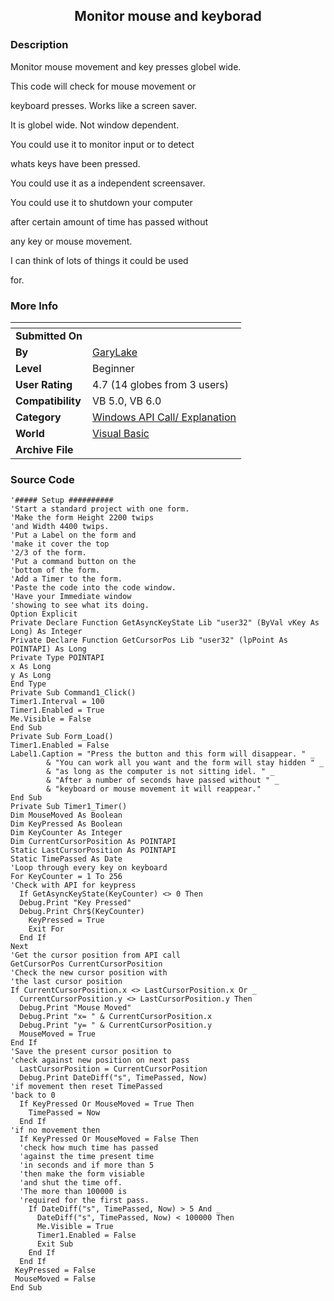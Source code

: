 ﻿<div align="center">

## Monitor mouse and keyborad


</div>

### Description

Monitor mouse movement and key presses globel wide.

This code will check for mouse movement or

keyboard presses. Works like a screen saver.

It is globel wide. Not window dependent.

You could use it to monitor input or to detect

whats keys have been pressed.

You could use it as a independent screensaver.

You could use it to shutdown your computer

after certain amount of time has passed without

any key or mouse movement.

I can think of lots of things it could be used

for.
 
### More Info
 


<span>             |<span>
---                |---
**Submitted On**   |
**By**             |[GaryLake](https://github.com/Planet-Source-Code/PSCIndex/blob/master/ByAuthor/garylake.md)
**Level**          |Beginner
**User Rating**    |4.7 (14 globes from 3 users)
**Compatibility**  |VB 5\.0, VB 6\.0
**Category**       |[Windows API Call/ Explanation](https://github.com/Planet-Source-Code/PSCIndex/blob/master/ByCategory/windows-api-call-explanation__1-39.md)
**World**          |[Visual Basic](https://github.com/Planet-Source-Code/PSCIndex/blob/master/ByWorld/visual-basic.md)
**Archive File**   |[](https://github.com/Planet-Source-Code/garylake-monitor-mouse-and-keyborad__1-7691/archive/master.zip)





### Source Code

```
'##### Setup ##########
'Start a standard project with one form.
'Make the form Height 2200 twips
'and Width 4400 twips.
'Put a Label on the form and
'make it cover the top
'2/3 of the form.
'Put a command button on the
'bottom of the form.
'Add a Timer to the form.
'Paste the code into the code window.
'Have your Immediate window
'showing to see what its doing.
Option Explicit
Private Declare Function GetAsyncKeyState Lib "user32" (ByVal vKey As Long) As Integer
Private Declare Function GetCursorPos Lib "user32" (lpPoint As POINTAPI) As Long
Private Type POINTAPI
x As Long
y As Long
End Type
Private Sub Command1_Click()
Timer1.Interval = 100
Timer1.Enabled = True
Me.Visible = False
End Sub
Private Sub Form_Load()
Timer1.Enabled = False
Label1.Caption = "Press the button and this form will disappear. " _
        & "You can work all you want and the form will stay hidden " _
        & "as long as the computer is not sitting idel. " _
        & "After a number of seconds have passed without " _
        & "keyboard or mouse movement it will reappear."
End Sub
Private Sub Timer1_Timer()
Dim MouseMoved As Boolean
Dim KeyPressed As Boolean
Dim KeyCounter As Integer
Dim CurrentCursorPosition As POINTAPI
Static LastCursorPosition As POINTAPI
Static TimePassed As Date
'Loop through every key on keyboard
For KeyCounter = 1 To 256
'Check with API for keypress
  If GetAsyncKeyState(KeyCounter) <> 0 Then
  Debug.Print "Key Pressed"
  Debug.Print Chr$(KeyCounter)
    KeyPressed = True
    Exit For
  End If
Next
'Get the cursor position from API call
GetCursorPos CurrentCursorPosition
'Check the new cursor position with
'the last cursor position
If CurrentCursorPosition.x <> LastCursorPosition.x Or _
  CurrentCursorPosition.y <> LastCursorPosition.y Then
  Debug.Print "Mouse Moved"
  Debug.Print "x= " & CurrentCursorPosition.x
  Debug.Print "y= " & CurrentCursorPosition.y
  MouseMoved = True
End If
'Save the present cursor position to
'check against new position on next pass
  LastCursorPosition = CurrentCursorPosition
  Debug.Print DateDiff("s", TimePassed, Now)
'if movement then reset TimePassed
'back to 0
  If KeyPressed Or MouseMoved = True Then
    TimePassed = Now
  End If
'if no movement then
  If KeyPressed Or MouseMoved = False Then
  'check how much time has passed
  'against the time present time
  'in seconds and if more than 5
  'then make the form visiable
  'and shut the time off.
  'The more than 100000 is
  'required for the first pass.
    If DateDiff("s", TimePassed, Now) > 5 And _
      DateDiff("s", TimePassed, Now) < 100000 Then
      Me.Visible = True
      Timer1.Enabled = False
      Exit Sub
    End If
  End If
 KeyPressed = False
 MouseMoved = False
End Sub
```

